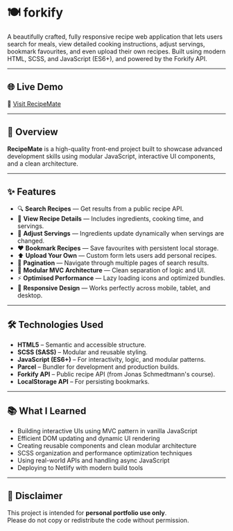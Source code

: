 # 🍽️ forkify

A beautifully crafted, fully responsive recipe web application that lets users search for meals, view detailed cooking instructions, adjust servings, bookmark favourites, and even upload their own recipes. Built using modern HTML, SCSS, and JavaScript (ES6+), and powered by the Forkify API.

---

## 🌐 Live Demo  
🔗 [Visit RecipeMate]([https://your-netlify-link.netlify.app](#https://forkify-bazaib.netlify.app/))

---

## 📸 Overview

**RecipeMate** is a high-quality front-end project built to showcase advanced development skills using modular JavaScript, interactive UI components, and a clean architecture.

---

## ✨ Features

- 🔍 **Search Recipes** — Get results from a public recipe API.
- 📖 **View Recipe Details** — Includes ingredients, cooking time, and servings.
- 🔁 **Adjust Servings** — Ingredients update dynamically when servings are changed.
- ❤️ **Bookmark Recipes** — Save favourites with persistent local storage.
- ⬆️ **Upload Your Own** — Custom form lets users add personal recipes.
- 📄 **Pagination** — Navigate through multiple pages of search results.
- 🎯 **Modular MVC Architecture** — Clean separation of logic and UI.
- ⚡ **Optimised Performance** — Lazy loading icons and optimized bundles.
- 📱 **Responsive Design** — Works perfectly across mobile, tablet, and desktop.

---

## 🛠️ Technologies Used

- **HTML5** – Semantic and accessible structure.
- **SCSS (SASS)** – Modular and reusable styling.
- **JavaScript (ES6+)** – For interactivity, logic, and modular patterns.
- **Parcel** – Bundler for development and production builds.
- **Forkify API** – Public recipe API (from Jonas Schmedtmann's course).
- **LocalStorage API** – For persisting bookmarks.

---

## 📚 What I Learned

- Building interactive UIs using MVC pattern in vanilla JavaScript
- Efficient DOM updating and dynamic UI rendering
- Creating reusable components and clean modular architecture
- SCSS organization and performance optimization techniques
- Using real-world APIs and handling async JavaScript
- Deploying to Netlify with modern build tools

---

## 📄 Disclaimer

This project is intended for **personal portfolio use only**.  
Please do not copy or redistribute the code without permission.
